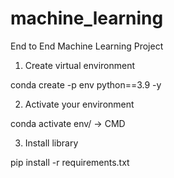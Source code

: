 # machine_learning
End to End Machine Learning Project

1. Create virtual environment

conda create -p env python==3.9 -y

2. Activate your environment

conda activate env/ -> CMD

3. Install library

pip install -r requirements.txt